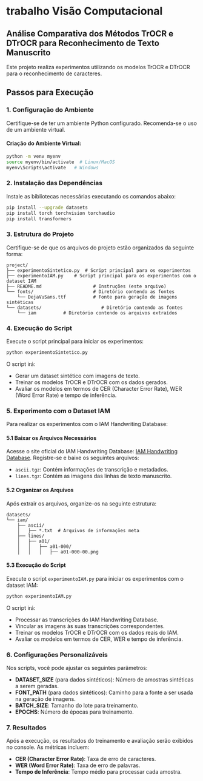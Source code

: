 # trabalho Visão Computacional
## Análise Comparativa dos Métodos TrOCR e DTrOCR para Reconhecimento de Texto Manuscrito

Este projeto realiza experimentos utilizando os modelos TrOCR e DTrOCR para o reconhecimento de caracteres.

## Passos para Execução

### 1. **Configuração do Ambiente**
Certifique-se de ter um ambiente Python configurado. Recomenda-se o uso de um ambiente virtual.

#### Criação do Ambiente Virtual:
```bash
python -m venv myenv
source myenv/bin/activate  # Linux/MacOS
myenv\Scripts\activate   # Windows
```

### 2. **Instalação das Dependências**
Instale as bibliotecas necessárias executando os comandos abaixo:

```bash
pip install --upgrade datasets
pip install torch torchvision torchaudio
pip install transformers
```

### 3. **Estrutura do Projeto**
Certifique-se de que os arquivos do projeto estão organizados da seguinte forma:

```
project/
├── experimentoSintetico.py  # Script principal para os experimentos
├── experimentoIAM.py    # Script principal para os experimentos com o dataset IAM
├── README.md                   # Instruções (este arquivo)
└── fonts/                      # Diretório contendo as fontes
    └── DejaVuSans.ttf          # Fonte para geração de imagens sintéticas
└── datasets/                      # Diretório contendo as fontes
    └── iam          # Diretório contendo os arquivos extraídos
```

### 4. **Execução do Script**
Execute o script principal para iniciar os experimentos:

```bash
python experimentoSintetico.py
```

O script irá:
- Gerar um dataset sintético com imagens de texto.
- Treinar os modelos TrOCR e DTrOCR com os dados gerados.
- Avaliar os modelos em termos de CER (Character Error Rate), WER (Word Error Rate) e tempo de inferência.

### 5. **Experimento com o Dataset IAM**
Para realizar os experimentos com o IAM Handwriting Database:

#### 5.1 **Baixar os Arquivos Necessários**
Acesse o site oficial do IAM Handwriting Database: [IAM Handwriting Database](http://www.fki.inf.unibe.ch/databases/iam-handwriting-database). Registre-se e baixe os seguintes arquivos:

- `ascii.tgz`: Contém informações de transcrição e metadados.
- `lines.tgz`: Contém as imagens das linhas de texto manuscrito.

#### 5.2 **Organizar os Arquivos**
Após extrair os arquivos, organize-os na seguinte estrutura:

```
datasets/
└── iam/
    ├── ascii/
    │   ├── *.txt  # Arquivos de informações meta
    ├── lines/
    │   ├── a01/
    │   │   ├── a01-000/
    │   │   │   ├── a01-000-00.png
```

#### 5.3 **Execução do Script**
Execute o script `experimentoIAM.py` para iniciar os experimentos com o dataset IAM:

```bash
python experimentoIAM.py
```
O script irá:
- Processar as transcrições do IAM Handwriting Database.
- Vincular as imagens às suas transcrições correspondentes.
- Treinar os modelos TrOCR e DTrOCR com os dados reais do IAM.
- Avaliar os modelos em termos de CER, WER e tempo de inferência.

### 6. **Configurações Personalizáveis**
Nos scripts, você pode ajustar os seguintes parâmetros:
- **DATASET_SIZE** (para dados sintéticos): Número de amostras sintéticas a serem geradas.
- **FONT_PATH** (para dados sintéticos): Caminho para a fonte a ser usada na geração de imagens.
- **BATCH_SIZE**: Tamanho do lote para treinamento.
- **EPOCHS**: Número de épocas para treinamento.

### 7. **Resultados**
Após a execução, os resultados do treinamento e avaliação serão exibidos no console. As métricas incluem:
- **CER (Character Error Rate)**: Taxa de erro de caracteres.
- **WER (Word Error Rate)**: Taxa de erro de palavras.
- **Tempo de Inferência**: Tempo médio para processar cada amostra.
